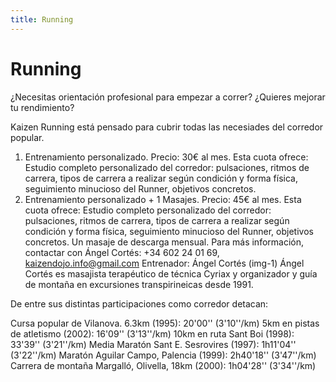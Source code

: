 ```yaml
---
title: Running
---
```

# Running

¿Necesitas orientación profesional para empezar a correr? ¿Quieres mejorar tu rendimiento?

Kaizen Running está pensado para cubrir todas las necesiades del corredor popular.

1. Entrenamiento personalizado. Precio: 30€ al mes.
Esta cuota ofrece:
Estudio completo personalizado del corredor: pulsaciones, ritmos de carrera, tipos de carrera a realizar según condición y forma física, seguimiento minucioso del Runner, objetivos concretos.
2. Entrenamiento personalizado + 1 Masajes. Precio: 45€ al mes.
Esta cuota ofrece:
Estudio completo personalizado del corredor: pulsaciones, ritmos de carrera, tipos de carrera a realizar según condición y forma física, seguimiento minucioso del Runner, objetivos concretos.
Un masaje de descarga mensual.
Para más información, contactar con Ángel Cortés: +34 602 24 01 69, kaizendojo.info@gmail.com
Entrenador: Ángel Cortés (img-1)
Ángel Cortés es masajista terapéutico de técnica Cyriax y organizador y guía de montaña en excursiones transpirineicas desde 1991.

De entre sus distintas participaciones como corredor detacan:

Cursa popular de Vilanova. 6.3km (1995): 20'00'' (3'10''/km)
5km en pistas de atletismo (2002): 16'09'' (3'13''/km)
10km en ruta Sant Boi (1998): 33'39'' (3'21''/km)
Media Maratón Sant E. Sesrovires (1997): 1h11'04'' (3'22''/km)
Maratón Aguilar Campo, Palencia (1999): 2h40'18'' (3'47''/km)
Carrera de montaña Margalló, Olivella, 18km (2000): 1h04'28'' (3'34''/km)